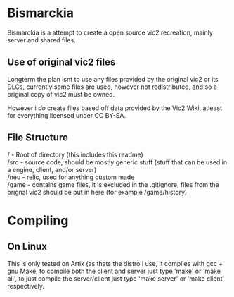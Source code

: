 Bismarckia
==========  
  
Bismarckia is a attempt to create a open source vic2 recreation, mainly server and shared files.  
  
Use of original vic2 files
--------------------------  
  
Longterm the plan isnt to use any files provided by the original vic2 or its DLCs, currently
some files are used, however not redistributed, and so a original copy of vic2 must be owned.

However i *do* create files based off data provided by the Vic2 Wiki, atleast for everything
licensed under CC BY-SA.

File Structure
--------------
/ - Root of directory (this includes this readme)  
/src - source code, should be mostly generic stuff (stuff that can be used in a engine, client, and/or server)  
/neu - relic, used for anything custom made  
/game - contains game files, it is excluded in the .gitignore, files from the orignal vic2 should be put in here (for example /game/history)  

Compiling
=========
  
On Linux
--------
This is only tested on Artix (as thats the distro I use, it compiles with gcc + gnu Make, to compile both the client and server
just type 'make' or 'make all', to just compile the server/client just type 'make server' or 'make client' respectively.
